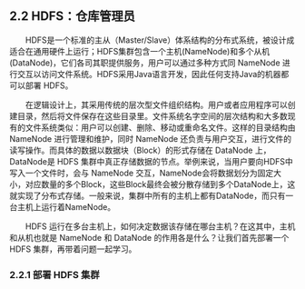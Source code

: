 ## 2.2 HDFS：仓库管理员
&emsp;&emsp;HDFS是一个标准的主从（Master/Slave）体系结构的分布式系统，被设计成适合在通用硬件上运行；HDFS集群包含一个主机(NameNode)和多个从机(DataNode)，它们各司其职提供服务，用户可以通过多种方式同 NameNode 进行交互以访问文件系统。HDFS采用Java语言开发，因此任何支持Java的机器都可以部署 HDFS。

&emsp;&emsp;在逻辑设计上，其采用传统的层次型文件组织结构。用户或者应用程序可以创建目录，然后将文件保存在这些目录里。文件系统名字空间的层次结构和大多数现有的文件系统类似：用户可以创建、删除、移动或重命名文件。这样的目录结构由 NameNode 进行管理和维护，同时 NameNode 还负责与用户交互，进行文件的读写操作。而具体的数据以数据块（Block）的形式存储在 DataNode 上，DataNode是 HDFS 集群中真正存储数据的节点。举例来说，当用户要向HDFS中写入一个文件时，会与 NameNode 交互，NameNode会将数据划分为固定大小，对应数量的多个Block，这些Block最终会被分散存储到多个DataNode上，这就实现了分布式存储。一般来说，集群中所有的主机上都有DataNode，而只有一台主机上运行着NameNode。

&emsp;&emsp;HDFS 运行在多台主机上，如何决定数据该存储在哪台主机？在这其中，主机和从机也就是 NameNode 和 DataNode 的作用各是什么？让我们首先部署一个 HDFS 集群，再带着问题一起学习。

### 2.2.1 部署 HDFS 集群

